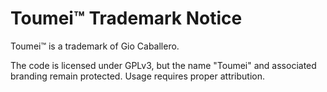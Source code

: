 # Toumei™ Trademark Notice

Toumei™ is a trademark of Gio Caballero.

The code is licensed under GPLv3, but the name "Toumei" and associated branding remain protected. Usage requires proper attribution.
